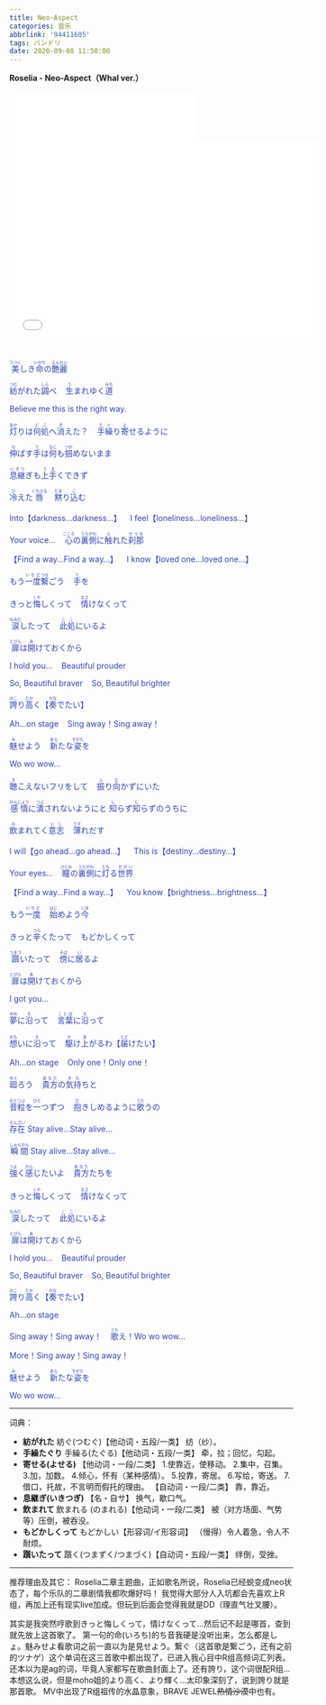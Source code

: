 ```yaml
---
title: Neo-Aspect
categories: 音乐
abbrlink: '94411605'
tags: バンドリ
date: 2020-09-08 11:50:00
---
```

**Roselia - Neo-Aspect（Whal ver.）**
<iframe frameborder="no" border="0" marginwidth="0" marginheight="0" width=330 height=86 src="//music.163.com/outchain/player?type=2&id=1463130178&auto=0&height=66"></iframe>
<iframe src="//player.bilibili.com/player.html?aid=23780959&bvid=BV1jp411o7kw&cid=70302169&page=1" scrolling="no" border="0" frameborder="no" framespacing="0" width="550" height="360" allowfullscreen="true"> </iframe>
<br>
<br>
<div style="color: #3344AA">
	
<ruby>美<rt>うつく</rt></ruby>しき<ruby>命<rt>いのち</rt></ruby>の<ruby>艶麗<rt>えんれい</rt></ruby><br>

<ruby>紡<rt>つむ</rt></ruby>がれた<ruby>調<rt>しら</rt></ruby>べ&nbsp;&nbsp;&nbsp;&nbsp;<ruby>生<rt>う</rt></ruby>まれゆく<ruby>道<rt>みち</rt></ruby>

Believe me this is the right way.
<br><br>
<ruby>灯<rt>あか</rt></ruby>りは<ruby>何処<rt>どこ</rt></ruby>へ<ruby>消<rt>き</rt></ruby>えた？&nbsp;&nbsp;&nbsp;&nbsp;<ruby>手繰<rt>たぐ</rt></ruby>り<ruby>寄<rt>よ</rt></ruby>せるように

<ruby>伸<rt>の</rt></ruby>ばす<ruby>手<rt>て</rt></ruby>は<ruby>何<rt>なに</rt></ruby>も<ruby>掴<rt>つか</rt></ruby>めないまま

<ruby>息継<rt>いきつ</rt></ruby>ぎも<ruby>上手<rt>うま</rt></ruby>くできず

<ruby>冷<rt>ひ</rt></ruby>えた<ruby>唇<rt>くちびる</rt></ruby>&nbsp;&nbsp;&nbsp;&nbsp;<ruby>黙<rt>だま</rt></ruby>り<ruby>込<rt>こ</rt></ruby>む
<br><br>
Into【darkness…darkness…】&nbsp;&nbsp;&nbsp;&nbsp;I feel【loneliness…loneliness…】

Your voice...&nbsp;&nbsp;&nbsp;&nbsp;<ruby>心<rt>こころ</rt></ruby>の<ruby>裏側<rt>うらがわ</rt></ruby>に<ruby>触<rt>ふ</rt></ruby>れた<ruby>刹那<rt>せつな</rt></ruby>

【Find a way…Find a way…】&nbsp;&nbsp;&nbsp;&nbsp;I know【loved one…loved one…】

もう<ruby>一度<rt>いちど</rt></ruby><ruby>繋<rt>つな</rt></ruby>ごう&nbsp;&nbsp;&nbsp;&nbsp;<ruby>手<rt>て</rt></ruby>を
<br><br>
きっと<ruby>悔<rt>くや</rt></ruby>しくって&nbsp;&nbsp;&nbsp;&nbsp;<ruby>情<rt>なさ</rt></ruby>けなくって

<ruby>涙<rt>なみだ</rt></ruby>したって&nbsp;&nbsp;&nbsp;&nbsp;<ruby>此処<rt>ここ</rt></ruby>にいるよ

<ruby>扉<rt>とびら</rt></ruby>は<ruby>開<rt>あ</rt></ruby>けておくから

I hold you...&nbsp;&nbsp;&nbsp;&nbsp;Beautiful prouder

So, Beautiful braver&nbsp;&nbsp;&nbsp;&nbsp;So, Beautiful brighter

<ruby>誇<rt>ほこ</rt></ruby>り<ruby>高<rt>たか</rt></ruby>く【<ruby>奏<rt>かな</rt></ruby>でたい】

Ah…on stage&nbsp;&nbsp;&nbsp;&nbsp;Sing away！Sing away！

<ruby>魅<rt>み</rt></ruby>せよう&nbsp;&nbsp;&nbsp;&nbsp;<ruby>新<rt>あら</rt></ruby>たな<ruby>姿<rt>すがた</rt></ruby>を

Wo wo wow…
<br><br>
<ruby>聴<rt>き</rt></ruby>こえないフリをして&nbsp;&nbsp;&nbsp;&nbsp;<ruby>振<rt>ふ</rt></ruby>り<ruby>向<rt>む</rt></ruby>かずにいた

<ruby>感情<rt>かんじょう</rt></ruby>に<ruby>潰<rt>つぶ</rt></ruby>されないようにと
<ruby>知<rt>し</rt></ruby>らず<ruby>知<rt>し</rt></ruby>らずのうちに

<ruby>飲<rt>の</rt></ruby>まれてく<ruby>意志<rt>いし</rt></ruby>&nbsp;&nbsp;&nbsp;&nbsp;<ruby>薄<rt>うす</rt></ruby>れだす
<br><br>
I will【go ahead…go ahead…】&nbsp;&nbsp;&nbsp;&nbsp;This is【destiny…destiny…】

Your eyes…&nbsp;&nbsp;&nbsp;&nbsp;<ruby>瞳<rt>ひとみ</rt></ruby>の<ruby>裏側<rt>うらがわ</rt></ruby>に<ruby>灯<rt>とも</rt></ruby>る<ruby>世界<rt>せかい</rt></ruby>

【Find a way…Find a way…】&nbsp;&nbsp;&nbsp;&nbsp;You know【brightness…brightness…】

もう<ruby>一度<rt>いちど</rt></ruby>&nbsp;&nbsp;&nbsp;&nbsp;<ruby>始<rt>はじ</rt></ruby>めよう<ruby>今<rt>いま</rt></ruby>
<br><br>
きっと<ruby>辛<rt>つら</rt></ruby>くたって&nbsp;&nbsp;&nbsp;&nbsp;もどかしくって

<ruby>躓<rt>つまづ</rt></ruby>いたって&nbsp;&nbsp;&nbsp;&nbsp;<ruby>傍<rt>そば</rt></ruby>に<ruby>居<rt>い</rt></ruby>るよ

<ruby>扉<rt>とびら</rt></ruby>は<ruby>開<rt>あ</rt></ruby>けておくから

I got you…

<ruby>夢<rt>ゆめ</rt></ruby>に<ruby>沿<rt>そ</rt></ruby>って&nbsp;&nbsp;&nbsp;&nbsp;<ruby>言葉<rt>ことば</rt></ruby>に<ruby>沿<rt>そ</rt></ruby>って
<br><br>
<ruby>想<rt>おも</rt></ruby>いに<ruby>沿<rt>そ</rt></ruby>って&nbsp;&nbsp;&nbsp;&nbsp;<ruby>駆<rt>か</rt></ruby>け<ruby>上<rt>あ</rt></ruby>がるわ【<ruby>届<rt>とど</rt></ruby>けたい】

Ah…on stage&nbsp;&nbsp;&nbsp;&nbsp;Only one！Only one！

<ruby>廻<rt>めぐ</rt></ruby>ろう&nbsp;&nbsp;&nbsp;&nbsp;<ruby>貴方<rt>あなた</rt></ruby>の<ruby>気持<rt>きも</rt></ruby>ちと
<br><br>
<ruby>音粒<rt>おとつぶ</rt></ruby>を<ruby>一<rt>ひと</rt></ruby>つずつ&nbsp;&nbsp;&nbsp;&nbsp;<ruby>抱<rt>だ</rt></ruby>きしめるように<ruby>歌<rt>うた</rt></ruby>うの

<ruby>存在<rt>そんざい</rt></ruby> Stay alive…Stay alive…

<ruby>瞬間<rt>しゅんかん</rt></ruby> Stay alive…Stay alive…

<ruby>強<rt>つよ</rt></ruby>く<ruby>感<rt>かん</rt></ruby>じたいよ&nbsp;&nbsp;&nbsp;&nbsp;<ruby>貴方<rt>あなた</rt></ruby>たちを
<br><br>
きっと<ruby>悔<rt>くや</rt></ruby>しくって&nbsp;&nbsp;&nbsp;&nbsp;<ruby>情<rt>なさ</rt></ruby>けなくって

<ruby>涙<rt>なみだ</rt></ruby>したって&nbsp;&nbsp;&nbsp;&nbsp;<ruby>此処<rt>ここ</rt></ruby>にいるよ

<ruby>扉<rt>とびら</rt></ruby>は<ruby>開<rt>あ</rt></ruby>けておくから

I hold you…&nbsp;&nbsp;&nbsp;&nbsp;Beautiful prouder

So, Beautiful braver&nbsp;&nbsp;&nbsp;&nbsp;So, Beautiful brighter

<ruby>誇<rt>ほこ</rt></ruby>り<ruby>高<rt>たか</rt></ruby>く【<ruby>奏<rt>かな</rt></ruby>でたい】

Ah…on stage

Sing away！Sing away！&nbsp;&nbsp;&nbsp;&nbsp;<ruby>歌<rt>うた</rt></ruby>え！Wo wo wow…

More！Sing away！Sing away！

<ruby>魅<rt>み</rt></ruby>せよう&nbsp;&nbsp;&nbsp;&nbsp;<ruby>新<rt>あら</rt></ruby>たな<ruby>姿<rt>すがた</rt></ruby>を

Wo wo wow…

</div>

---
词典：
+ **紡がれた**
紡ぐ(つむぐ)【他动词・五段/一类】  纺（纱）。
+ **手繰たぐり**
手繰る(たぐる)【他动词・五段/一类】 牵，拉；回忆，勾起。
+ **寄せる(よせる)**
【他动词・一段/二类】
1.使靠近，使移动。
2.集中，召集。
3.加，加数。
4.倾心，怀有（某种感情）。
5.投靠，寄居。
6.写给，寄送。
7.借口，托故，不言明而假托的理由。
【自动词・一段/二类】 靠，靠近。
+ **息継ぎ(いきつぎ)**
【名・自サ】 换气，歇口气。
+ **飲まれて**
飲まれる (のまれる)【他动词・一段/二类】 被（对方场面、气势等）压倒，被吞没。
+ **もどかしくって**
もどかしい【形容词/イ形容词】 （慢得）令人着急，令人不耐烦。
+ **躓いたって**
躓く(つまずく/つまづく)【自动词・五段/一类】 绊倒，受挫。


---
推荐理由及其它：
Roselia二章主题曲，正如歌名所说，Roselia已经蜕变成neo状态了，每个乐队的二章剧情我都吹爆好吗！
我觉得大部分人入坑都会先喜欢上R组，再加上还有现实live加成。但玩到后面会觉得我就是DD（理直气壮叉腰）。

其实是我突然哼歌到きっと悔しくって，情けなくって...然后记不起是哪首，查到就先放上这首歌了。
第一句的命(いろち)的ち音我硬是没听出来，怎么都是しょ。魅みせよ看歌词之前一直以为是見せよう。繋ぐ（这首歌是繋ごう，还有之前的ツナゲ）这个单词在这三首歌中都出现了，已进入我心目中R组高频词汇列表。还本以为是ag的词，毕竟人家都写在歌曲封面上了。还有誇り，这个词很配R组...本想这么说，但是moho姐的より高く、より輝く...太印象深刻了，说到誇り就是那首歌。
MV中出现了R组祖传的水晶意象，BRAVE JEWEL<span class="heimu">~~热情沙漠~~</span>中也有。
